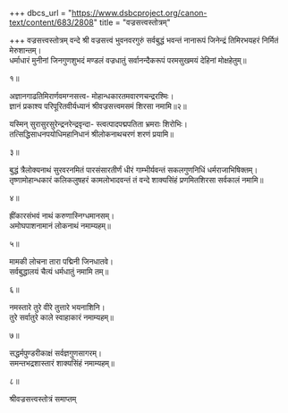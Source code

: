 +++
dbcs_url = "https://www.dsbcproject.org/canon-text/content/683/2808"
title = "वज्रसत्त्वस्तोत्रम्"

+++
वज्रसत्त्वस्तोत्रम्
वन्दे श्री वज्रसत्त्वं भुवनवरगुरुं  सर्वबुद्धं भवन्तं 
नानारूपं जिनेन्द्रं तिमिरभयहरं निर्मितं मेरुशान्तम्।  
धर्माधारं मुनीनां जिनगुणशुभदं मण्डलं वज्रधातुं 
सर्वानन्दैकरूपं परमसुखमयं देहिनां मोक्षहेतुम्॥

१॥

अज्ञानगाढतिमिरार्णवमग्नसत्त्व-
मोहान्धकारतमवारणचन्द्ररश्मिः।  
ज्ञानं प्रकाश्य परिपूरितवीर्यध्यानं 
श्रीवज्रसत्त्वमसमं शिरसा नमामि॥२॥

यस्मिन् सुरासुरसुरेन्द्रनरेन्द्रवृन्दा- 
स्त्वत्पादपद्मपतिता भ्रमराः  शिरोभिः।  
तत्सिद्धिसाधनपयोधिमहानिधानं
श्रीलोकनाथचरणं शरणं प्रयामि॥

३॥

बुद्धं त्रैलोक्यनाथं सुरवरनमितं पारसंसारतीर्णं 
धीरं गाम्भीर्यवन्तं सकलगुणनिधिं धर्मराजाभिषिक्तम्।  
तृष्णामोहान्धकारं कलिकलुषहरं कामलोभादवन्तं 
तं वन्दे शाक्यसिंहं प्रणमितशिरसा सर्वकालं नमामि॥

४॥

ह्रींकारसंभवं नाथं करुणास्निग्धमानसम्।  
अमोघपाशनामानं लोकनाथं नमाम्यहम्॥

५॥

मामकी लोचना तारा पद्मिनी जिनधातवे।  
सर्वबुद्धालयं चैत्यं  धर्मधातुं नमामि तम्॥

६॥

नमस्तारे तुरे वीरे तुत्तारे भयनाशिनि।  
तुरे सर्वातुरे काले स्वाहाकारं नमाम्यहम्॥

७॥

सद्धर्मपुण्डरीकाक्षं सर्वज्ञगुणसागरम्।  
समन्तभद्रशास्तारं शाक्यसिंहं नमाम्यहम्॥

८॥

श्रीवज्रसत्त्वस्तोत्रं समाप्तम्
